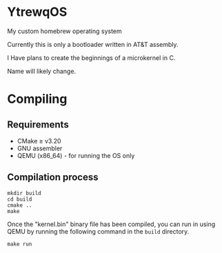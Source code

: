 # YtrewqOS

My custom homebrew operating system

Currently this is only a bootloader written in AT&T assembly.

I Have plans to create the beginnings of a microkernel in C.

Name will likely change.

# Compiling

## Requirements

- CMake $\geq$ v3.20
- GNU assembler
- QEMU (x86_64) - for running the OS only

## Compilation process

```shell
mkdir build
cd build
cmake ..
make
```

Once the "kernel.bin" binary file has been compiled, you can run in using QEMU
by running the following command in the `build` directory.

```shell
make run
```
